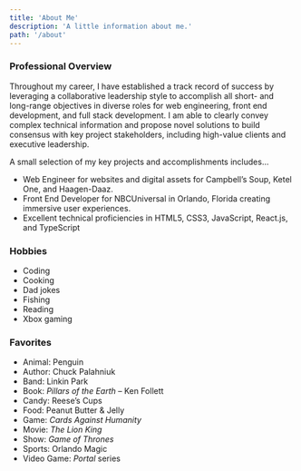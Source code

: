 ```yaml
---
title: 'About Me'
description: 'A little information about me.'
path: '/about'
---
```


### Professional Overview

Throughout my career, I have established a track record of success by leveraging a collaborative leadership style to accomplish all short- and long-range objectives in diverse roles for web engineering, front end development, and full stack development. I am able to clearly convey complex technical information and propose novel solutions to build consensus with key project stakeholders, including high-value clients and executive leadership.

A small selection of my key projects and accomplishments includes…

- Web Engineer for websites and digital assets for Campbell’s Soup, Ketel One, and Haagen-Daaz.
- Front End Developer for NBCUniversal in Orlando, Florida creating immersive user experiences.
- Excellent technical proficiencies in HTML5, CSS3, JavaScript, React.js, and TypeScript

### Hobbies

- Coding
- Cooking
- Dad jokes
- Fishing
- Reading
- Xbox gaming

### Favorites

- Animal: Penguin
- Author: Chuck Palahniuk
- Band: Linkin Park
- Book: _Pillars of the Earth_ – Ken Follett
- Candy: Reese’s Cups
- Food: Peanut Butter &amp; Jelly
- Game: _Cards Against Humanity_
- Movie: _The Lion King_
- Show: _Game of Thrones_
- Sports: Orlando Magic
- Video Game: _Portal_ series
